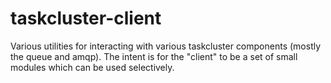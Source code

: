 # taskcluster-client

Various utilities for interacting with various taskcluster components
(mostly the queue and amqp). The intent is for the "client" to be a set
of small modules which can be used selectively.

